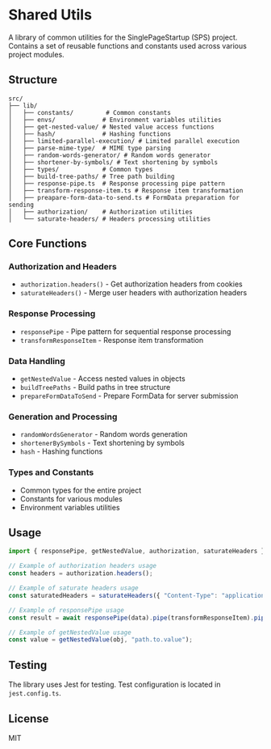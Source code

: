 # Shared Utils

A library of common utilities for the SinglePageStartup (SPS) project. Contains a set of reusable functions and constants used across various project modules.

## Structure

```
src/
├── lib/
│   ├── constants/         # Common constants
│   ├── envs/             # Environment variables utilities
│   ├── get-nested-value/ # Nested value access functions
│   ├── hash/             # Hashing functions
│   ├── limited-parallel-execution/ # Limited parallel execution
│   ├── parse-mime-type/  # MIME type parsing
│   ├── random-words-generator/ # Random words generator
│   ├── shortener-by-symbols/ # Text shortening by symbols
│   ├── types/            # Common types
│   ├── build-tree-paths/ # Tree path building
│   ├── response-pipe.ts  # Response processing pipe pattern
│   ├── transform-response-item.ts # Response item transformation
│   ├── preapare-form-data-to-send.ts # FormData preparation for sending
│   ├── authorization/    # Authorization utilities
│   └── saturate-headers/ # Headers processing utilities
```

## Core Functions

### Authorization and Headers

- `authorization.headers()` - Get authorization headers from cookies
- `saturateHeaders()` - Merge user headers with authorization headers

### Response Processing

- `responsePipe` - Pipe pattern for sequential response processing
- `transformResponseItem` - Response item transformation

### Data Handling

- `getNestedValue` - Access nested values in objects
- `buildTreePaths` - Build paths in tree structure
- `prepareFormDataToSend` - Prepare FormData for server submission

### Generation and Processing

- `randomWordsGenerator` - Random words generation
- `shortenerBySymbols` - Text shortening by symbols
- `hash` - Hashing functions

### Types and Constants

- Common types for the entire project
- Constants for various modules
- Environment variables utilities

## Usage

```typescript
import { responsePipe, getNestedValue, authorization, saturateHeaders } from "@sps/shared/utils";

// Example of authorization headers usage
const headers = authorization.headers();

// Example of saturate headers usage
const saturatedHeaders = saturateHeaders({ "Content-Type": "application/json" });

// Example of responsePipe usage
const result = await responsePipe(data).pipe(transformResponseItem).pipe(anotherTransform).execute();

// Example of getNestedValue usage
const value = getNestedValue(obj, "path.to.value");
```

## Testing

The library uses Jest for testing. Test configuration is located in `jest.config.ts`.

## License

MIT
